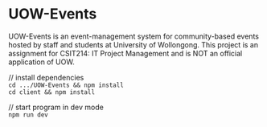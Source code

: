 # UOW-Events

UOW-Events is an event-management system for community-based events hosted by staff and students at University of Wollongong. This project is an assignment for CSIT214: IT Project Management and is NOT an official application of UOW.

// install dependencies<br>
`cd .../UOW-Events && npm install`<br>
`cd client && npm install`

// start program in dev mode<br>
`npm run dev`
